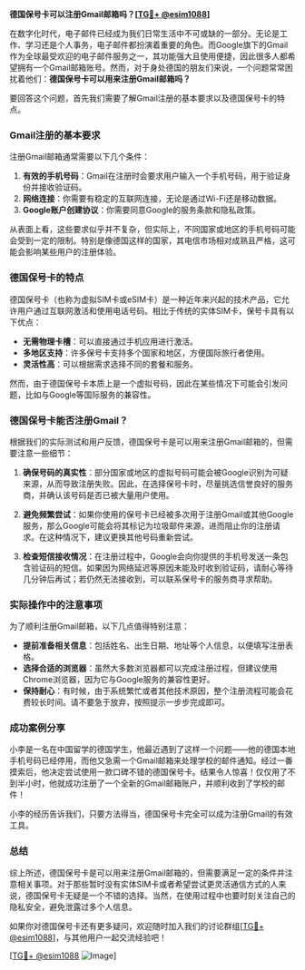**德国保号卡可以注册Gmail邮箱吗？[[TG💪+ @esim1088](https://t.me/s/esim1088)]**

在数字化时代，电子邮件已经成为我们日常生活中不可或缺的一部分。无论是工作、学习还是个人事务，电子邮件都扮演着重要的角色。而Google旗下的Gmail作为全球最受欢迎的电子邮件服务之一，其功能强大且使用便捷，因此很多人都希望拥有一个Gmail邮箱账号。然而，对于身处德国的朋友们来说，一个问题常常困扰着他们：**德国保号卡可以用来注册Gmail邮箱吗？**

要回答这个问题，首先我们需要了解Gmail注册的基本要求以及德国保号卡的特点。

### Gmail注册的基本要求

注册Gmail邮箱通常需要以下几个条件：

1. **有效的手机号码**：Gmail在注册时会要求用户输入一个手机号码，用于验证身份并接收验证码。
2. **网络连接**：你需要有稳定的互联网连接，无论是通过Wi-Fi还是移动数据。
3. **Google账户创建协议**：你需要同意Google的服务条款和隐私政策。

从表面上看，这些要求似乎并不复杂，但实际上，不同国家或地区的手机号码可能会受到一定的限制。特别是像德国这样的国家，其电信市场相对成熟且严格，这可能会影响某些用户的注册体验。

### 德国保号卡的特点

德国保号卡（也称为虚拟SIM卡或eSIM卡）是一种近年来兴起的技术产品，它允许用户通过互联网激活和使用电话号码。相比于传统的实体SIM卡，保号卡具有以下优点：

- **无需物理卡槽**：可以直接通过手机应用进行激活。
- **多地区支持**：许多保号卡支持多个国家和地区，方便国际旅行者使用。
- **灵活性高**：可以根据需求选择不同的套餐和服务。

然而，由于德国保号卡本质上是一个虚拟号码，因此在某些情况下可能会引发问题，比如与Google等国际服务的兼容性。

### 德国保号卡能否注册Gmail？

根据我们的实际测试和用户反馈，德国保号卡是可以用来注册Gmail邮箱的，但需要注意一些细节：

1. **确保号码的真实性**：部分国家或地区的虚拟号码可能会被Google识别为可疑来源，从而导致注册失败。因此，在选择保号卡时，尽量挑选信誉良好的服务商，并确认该号码是否已被大量用户使用。
   
2. **避免频繁尝试**：如果你使用的保号卡已经被多次用于注册Gmail或其他Google服务，那么Google可能会将其标记为垃圾邮件来源，进而阻止你的注册请求。在这种情况下，建议更换其他号码重新尝试。

3. **检查短信接收情况**：在注册过程中，Google会向你提供的手机号发送一条包含验证码的短信。如果因为网络延迟等原因未能及时收到验证码，请耐心等待几分钟后再试；若仍然无法接收到，可以联系保号卡的服务商寻求帮助。

### 实际操作中的注意事项

为了顺利注册Gmail邮箱，以下几点值得特别注意：

- **提前准备相关信息**：包括姓名、出生日期、地址等个人信息，以便填写注册表格。
- **选择合适的浏览器**：虽然大多数浏览器都可以完成注册过程，但建议使用Chrome浏览器，因为它与Google服务的兼容性更好。
- **保持耐心**：有时候，由于系统繁忙或者其他技术原因，整个注册流程可能会花费较长时间。请不要急于放弃，按照提示一步步完成即可。

### 成功案例分享

小李是一名在中国留学的德国学生，他最近遇到了这样一个问题——他的德国本地手机号码已经停用，而他又急需一个Gmail邮箱来处理学校的邮件通知。经过一番摸索后，他决定尝试使用一款口碑不错的德国保号卡。结果令人惊喜！仅仅用了不到半小时，他就成功注册了一个全新的Gmail邮箱账户，并顺利收到了学校的邮件！

小李的经历告诉我们，只要方法得当，德国保号卡完全可以成为注册Gmail的有效工具。

### 总结

综上所述，德国保号卡是可以用来注册Gmail邮箱的，但需要满足一定的条件并注意相关事项。对于那些暂时没有实体SIM卡或者希望尝试更灵活通信方式的人来说，德国保号卡无疑是一个不错的选择。当然，在使用过程中也要时刻关注自己的隐私安全，避免泄露过多个人信息。

如果你对德国保号卡还有更多疑问，欢迎随时加入我们的讨论群组[[TG💪+ @esim1088](https://t.me/s/esim1088)]，与其他用户一起交流经验吧！

[[TG💪+ @esim1088](https://t.me/s/esim1088) ![Image](https://i.postimg.cc/4NQfJmqS/Snipaste-2025-05-13-00-14-12.png)]